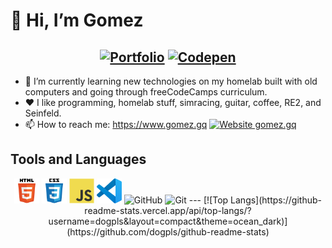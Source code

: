 
# 👋 Hi, I’m __Gomez__

<h2 align="center"> 
  <a href="https://gomez.gq/"><img src="https://img.shields.io/badge/PORTFOLIO-blue?style=for-the-badge&logoColor=white" alt="Portfolio"></a>
  <a href="https://codepen.io/dogpls"><img src="https://img.shields.io/badge/Codepen-000000?style=for-the-badge&logo=codepen&logoColor=white" alt="Codepen"></h2></a>

- 🌱 I’m currently learning new technologies on my homelab built with old computers and going through freeCodeCamps curriculum.
- ❤️ I like programming, homelab stuff, simracing, guitar, coffee, RE2, and Seinfeld.
- 📫 How to reach me: https://www.gomez.gq [![Website gomez.gq](https://img.shields.io/website-up-down-green-red/http/shields.io.svg)](https://www.gomez.gq)

## Tools and Languages

<p align="center">
<a href="https://www.w3.org/html/" target="_blank"> <img src="https://raw.githubusercontent.com/devicons/devicon/master/icons/html5/html5-original-wordmark.svg" alt="html5" width="40" height="40"></a>
<a href="https://www.w3schools.com/css/" target="_blank"> <img src="https://raw.githubusercontent.com/devicons/devicon/master/icons/css3/css3-original-wordmark.svg" alt="css3" width="40" height="40"></a>
<a href="https://developer.mozilla.org/en-US/docs/Web/JavaScript" target="_blank"> <img src="https://raw.githubusercontent.com/devicons/devicon/master/icons/javascript/javascript-original.svg" alt="javascript" width="40" height="40"></a>
<img alt="Visual Studio Code" width="40px" src="https://raw.githubusercontent.com/github/explore/80688e429a7d4ef2fca1e82350fe8e3517d3494d/topics/visual-studio-code/visual-studio-code.png">
<img alt="GitHub" width="40px" src="https://docs.google.com/uc?export=download&id=1fkb6h66GdyddiOlDGXZecngQQoFs9yV0">
<img alt="Git" width="40px" src="https://raw.githubusercontent.com/jmnote/z-icons/master/svg/git.svg">
---
<!-- FOOTER --> 
[![Top Langs](https://github-readme-stats.vercel.app/api/top-langs/?username=dogpls&layout=compact&theme=ocean_dark)](https://github.com/dogpls/github-readme-stats)
